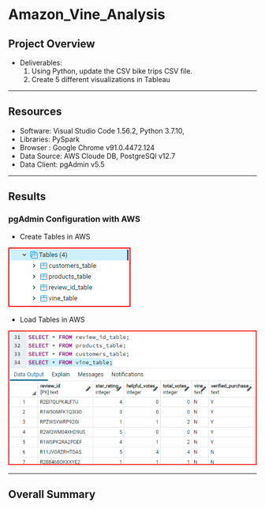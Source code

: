 # Amazon_Vine_Analysis


## Project Overview


- Deliverables:
  1. Using Python, update the CSV bike trips CSV file.
  2. Create 5 different visualizations in Tableau

------------------------------------------------------------------------------------------------------------

## Resources
- Software: Visual Studio Code 1.56.2, Python 3.7.10, 
- Libraries: PySpark
- Browser : Google Chrome v91.0.4472.124 
- Data Source: AWS Cloude DB, PostgreSQl v12.7
- Data Client: pgAdmin v5.5

------------------------------------------------------------------------------------------------------------

## Results

### pgAdmin Configuration with AWS

- Create Tables in AWS

![Image1](images/1CreateTables_1.png)


- Load Tables in AWS

![Image2](images/2LoadedTables1.png)

------------------------------------------------------------------------------------------------------------

## Overall Summary
